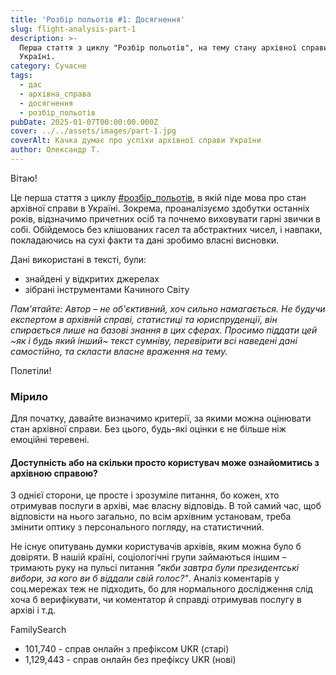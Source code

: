 ```yaml
---
title: 'Розбір польотів #1: Досягнення'
slug: flight-analysis-part-1
description: >-
  Перша стаття з циклу "Розбір польотів", на тему стану архівної справи в
  Україні.
category: Сучасне
tags:
  - дас
  - архівна_справа
  - досягнення
  - розбір_польотів
pubDate: 2025-01-07T00:00:00.000Z
cover: ../../assets/images/part-1.jpg
coverAlt: Качка думає про успіхи архівної справи України
author: Олександр Т.
---
```





Вітаю!

Це перша стаття з циклу [#розбір_польотів](/tags/розбір_польотів/1/), в якій піде мова про стан архівної справи в Україні. Зокрема, проаналізуємо здобутки останніх років, відзначимо причетних осіб та почнемо виховувати гарні звички в собі. Обійдемось без клішованих гасел та абстрактних чисел, і навпаки, покладаючись на сухі факти та дані зробимо власні висновки.

Дані використані в тексті, були:

* знайдені у відкритих джерелах
* зібрані інструментами Качиного Світу

_Пам'ятайте: Автор – не об'єктивний, хоч сильно намагається. Не будучи експертом в архівній справі, статистиці та юриспруденції, він спирається лише на базові знання в цих сферах. Просимо піддати цей ~як і будь який інший~ текст сумніву, перевірити всі наведені дані самостійно, та скласти власне враження на тему._

Полетіли!

### Мірило

Для початку, давайте визначимо критерії, за якими можна оцінювати стан архівної справи. Без цього, будь-які оцінки є не більше ніж емоційні теревені.

#### Доступність або на скільки просто користувач може ознайомитись з архівною справою?

З однієї сторони, це просте і зрозуміле питання, бо кожен, хто отримував послуги в архіві, має власну відповідь. В той самий час, щоб відповісти на нього загально, по всім архівним установам, треба змінити оптику з персонального погляду, на статистичний.

Не існує опитувань думки користувачів архівів, яким можна було б довіряти. В нашій країні, соціологічні групи займаються іншим – тримають руку на пульсі питання _"якби завтра були президентські вибори, за кого ви б віддали свій голос?"_. Аналіз коментарів у соц.мережах теж не підходить, бо для нормального дослідження слід хоча б верифікувати, чи коментатор й справді отримував послугу в архіві і т.д.


FamilySearch
- 101,740 - справ онлайн з префіксом UKR (старі)
- 1,129,443 - справ онлайн без префіксу UKR (нові)


